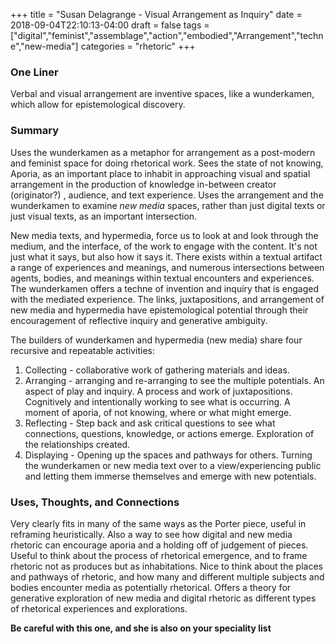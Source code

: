 +++
title = "Susan Delagrange - Visual Arrangement as Inquiry"
date = 2018-09-04T22:10:13-04:00
draft = false
tags = ["digital","feminist","assemblage","action","embodied","Arrangement","techne","new-media"]
categories = "rhetoric"
+++
### One Liner
Verbal and visual arrangement are inventive spaces, like a wunderkamen, which allow for epistemological discovery.

### Summary
Uses the wunderkamen as a metaphor for arrangement as a post-modern and feminist space for doing rhetorical work. Sees the state of not knowing, Aporia, as an important place to inhabit in approaching visual and spatial arrangement in the production of knowledge in-between creator (originator?) , audience, and text experience. Uses the arrangement and the wunderkamen to examine *new media* spaces, rather than just digital texts or just visual texts, as an important intersection.

New media texts, and hypermedia, force us to look at and look through the medium, and the interface, of the work to engage with the content. It's not just what it says, but also how it says it. There exists within a textual artifact a range of experiences and meanings, and numerous intersections between agents, bodies, and meanings within textual encounters and experiences. The wunderkamen offers a techne of invention and inquiry that is engaged with the mediated experience. The links, juxtapositions, and arrangement of new media and hypermedia have epistemological potential through their encouragement of reflective inquiry and generative ambiguity.

The builders of wunderkamen and hypermedia (new media) share four recursive and repeatable activities:

1. Collecting - collaborative work of gathering materials and ideas.
2. Arranging - arranging and re-arranging to see the multiple potentials. An aspect of play and inquiry. A process and work of juxtapositions. Cognitively and intentionally working to see what is occurring. A moment of aporia, of not knowing, where or what might emerge.
3. Reflecting - Step back and ask critical questions to see what connections, questions, knowledge, or actions emerge. Exploration of the relationships created.
4. Displaying - Opening up the spaces and pathways for others. Turning the wunderkamen or new media text over to a view/experiencing public and letting them immerse themselves and emerge with new potentials.

### Uses, Thoughts, and Connections
Very clearly fits in many of the same ways as the Porter piece, useful in reframing heuristically. Also a way to see how digital and new media rhetoric can encourage aporia and a holding off of judgement of pieces. Useful to think about the process of rhetorical emergence, and to frame rhetoric not as produces but as inhabitations. Nice to think about the places and pathways of rhetoric, and how many and different multiple subjects and bodies encounter media as potentially rhetorical. Offers a theory for generative exploration of new media and digital rhetoric as different types of rhetorical experiences and explorations.

**Be careful with this one, and she is also on your speciality list**
